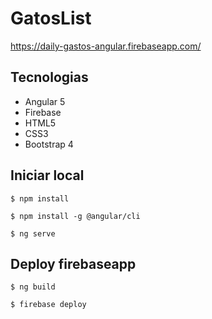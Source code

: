 # GatosList

https://daily-gastos-angular.firebaseapp.com/

## Tecnologias
 - Angular 5
 - Firebase
 - HTML5
 - CSS3
 - Bootstrap 4

## Iniciar local
```
$ npm install
```
```
$ npm install -g @angular/cli
```
```
$ ng serve
```

## Deploy firebaseapp
```
$ ng build
```
```
$ firebase deploy
```